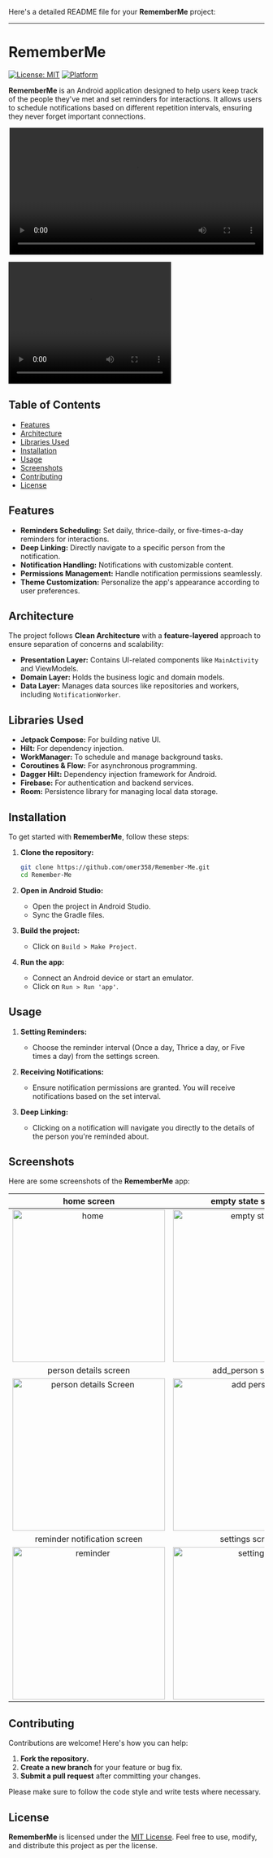 Here's a detailed README file for your **RememberMe** project:

---

# RememberMe

[![License: MIT](https://img.shields.io/badge/License-MIT-yellow.svg)](https://opensource.org/licenses/MIT)
[![Platform](https://img.shields.io/badge/platform-Android-blue.svg)](https://www.android.com/)

**RememberMe** is an Android application designed to help users keep track of the people they've met and set reminders for interactions. It allows users to schedule notifications based on different repetition intervals, ensuring they never forget important connections.

<p align="center">
  <video src="screenshots/remember_me_app.mp4" width="500px"></video>
</p>

<video src="screenshots/remember_me_app.mp4" width="320" height="240" controls></video>

## Table of Contents

- [Features](#features)
- [Architecture](#architecture)
- [Libraries Used](#libraries-used)
- [Installation](#installation)
- [Usage](#usage)
- [Screenshots](#screenshots)
- [Contributing](#contributing)
- [License](#license)

## Features

- **Reminders Scheduling:** Set daily, thrice-daily, or five-times-a-day reminders for interactions.
- **Deep Linking:** Directly navigate to a specific person from the notification.
- **Notification Handling:** Notifications with customizable content.
- **Permissions Management:** Handle notification permissions seamlessly.
- **Theme Customization:** Personalize the app's appearance according to user preferences.

## Architecture

The project follows **Clean Architecture** with a **feature-layered** approach to ensure separation of concerns and scalability:

- **Presentation Layer:** Contains UI-related components like `MainActivity` and ViewModels.
- **Domain Layer:** Holds the business logic and domain models.
- **Data Layer:** Manages data sources like repositories and workers, including `NotificationWorker`.

## Libraries Used

- **Jetpack Compose:** For building native UI.
- **Hilt:** For dependency injection.
- **WorkManager:** To schedule and manage background tasks.
- **Coroutines & Flow:** For asynchronous programming.
- **Dagger Hilt:** Dependency injection framework for Android.
- **Firebase:** For authentication and backend services.
- **Room:** Persistence library for managing local data storage.

## Installation

To get started with **RememberMe**, follow these steps:

1. **Clone the repository:**

   ```bash
   git clone https://github.com/omer358/Remember-Me.git
   cd Remember-Me
   ```

2. **Open in Android Studio:**

    - Open the project in Android Studio.
    - Sync the Gradle files.

3. **Build the project:**

    - Click on `Build > Make Project`.

4. **Run the app:**

    - Connect an Android device or start an emulator.
    - Click on `Run > Run 'app'`.

## Usage

1. **Setting Reminders:**
    - Choose the reminder interval (Once a day, Thrice a day, or Five times a day) from the settings screen.

2. **Receiving Notifications:**
    - Ensure notification permissions are granted. You will receive notifications based on the set interval.

3. **Deep Linking:**
    - Clicking on a notification will navigate you directly to the details of the person you're reminded about.

## Screenshots

Here are some screenshots of the **RememberMe** app:

|                                        home screen                                        |                              empty state screen                              |
|:-----------------------------------------------------------------------------------------:|:----------------------------------------------------------------------------:|
|           <img src="screenshots/people_list_screen.png" alt="home" width="300">           | <img src="screenshots/empty_state_screen.png" alt="empty state" width="300"> |
|                                   person details screen                                   |                              add_person screen                               |
| <img src="screenshots/person_details_screen.png" alt="person details Screen" width="300"> |  <img src="screenshots/add_person_screen.png" alt="add person" width="300">  |
|                               reminder notification screen                                |                               settings screen                                |
|       <img src="screenshots/reminder_notification.png" alt=" reminder" width="300">       |   <img src="screenshots/settings_screen.png" alt="settings " width="300">    |


## Contributing

Contributions are welcome! Here's how you can help:

1. **Fork the repository.**
2. **Create a new branch** for your feature or bug fix.
3. **Submit a pull request** after committing your changes.

Please make sure to follow the code style and write tests where necessary.

## License

**RememberMe** is licensed under the [MIT License](LICENSE). Feel free to use, modify, and distribute this project as per the license.